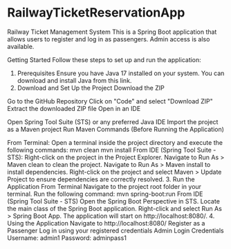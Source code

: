 # RailwayTicketReservationApp
Railway Ticket Management System
This is a Spring Boot application that allows users to register and log in as passengers. Admin access is also available.

Getting Started
Follow these steps to set up and run the application:

1. Prerequisites
Ensure you have Java 17 installed on your system.
You can download and install Java from this link.
2. Download and Set Up the Project
Download the ZIP

Go to the GitHub Repository
Click on "Code" and select "Download ZIP"
Extract the downloaded ZIP file
Open in an IDE

Open Spring Tool Suite (STS) or any preferred Java IDE
Import the project as a Maven project
Run Maven Commands (Before Running the Application)

From Terminal:
Open a terminal inside the project directory and execute the following commands:
mvn clean
mvn install
From IDE (Spring Tool Suite - STS):
Right-click on the project in the Project Explorer.
Navigate to Run As > Maven clean to clean the project.
Navigate to Run As > Maven install to install dependencies.
Right-click on the project and select Maven > Update Project to ensure dependencies are correctly resolved.
3. Run the Application
From Terminal
Navigate to the project root folder in your terminal.
Run the following command:
mvn spring-boot:run
From IDE (Spring Tool Suite - STS)
Open the Spring Boot Perspective in STS.
Locate the main class of the Spring Boot application.
Right-click and select Run As > Spring Boot App.
The application will start on http://localhost:8080/.
4. Using the Application
Navigate to http://localhost:8080/
Register as a Passenger
Log in using your registered credentials
Admin Login Credentials
Username: admin1
Password: adminpass1
